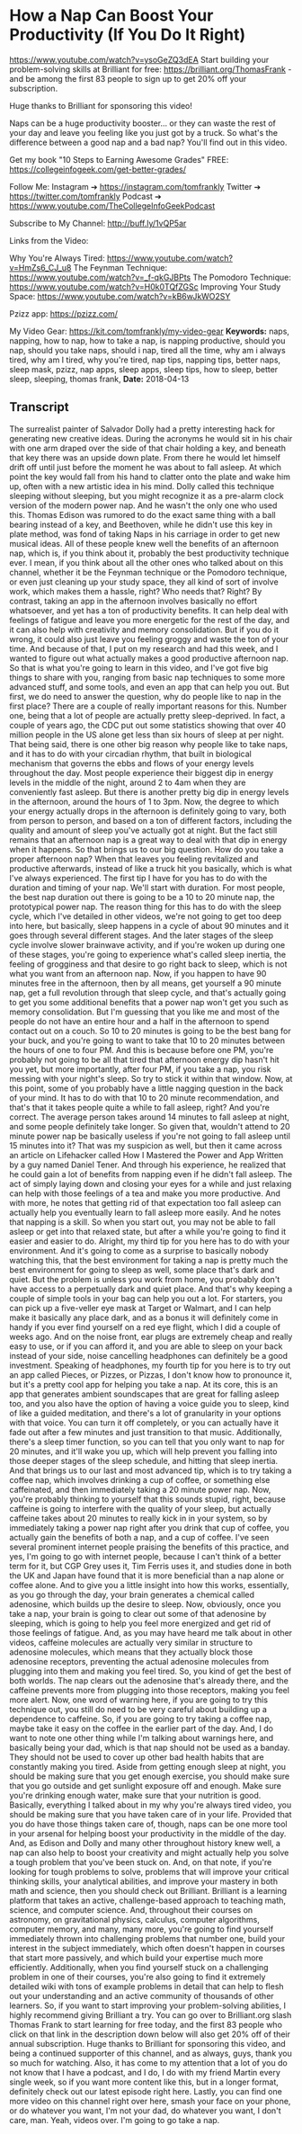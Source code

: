 # How a Nap Can Boost Your Productivity (If You Do It Right)
https://www.youtube.com/watch?v=ysoGeZQ3dEA
Start building your problem-solving skills at Brilliant for free: https://brilliant.org/ThomasFrank - and be among the first 83 people to sign up to get 20% off your subscription.

Huge thanks to Brilliant for sponsoring this video!

Naps can be a huge productivity booster... or they can waste the rest of your day and leave you feeling like you just got by a truck. So what's the difference between a good nap and a bad nap? You'll find out in this video.

Get my book "10 Steps to Earning Awesome Grades" FREE: 
https://collegeinfogeek.com/get-better-grades/

Follow Me:
Instagram ➔ https://instagram.com/tomfrankly
Twitter ➔ https://twitter.com/tomfrankly
Podcast ➔ https://www.youtube.com/TheCollegeInfoGeekPodcast

Subscribe to My Channel:
http://buff.ly/1vQP5ar

Links from the Video:

Why You're Always Tired: https://www.youtube.com/watch?v=HmZs6_CJ_u8
The Feynman Technique: https://www.youtube.com/watch?v=_f-qkGJBPts
The Pomodoro Technique: https://www.youtube.com/watch?v=H0k0TQfZGSc
Improving Your Study Space: https://www.youtube.com/watch?v=kB6wJkWO2SY

Pzizz app: https://pzizz.com/

My Video Gear:
https://kit.com/tomfrankly/my-video-gear
**Keywords:** naps, napping, how to nap, how to take a nap, is napping productive, should you nap, should you take naps, should i nap, tired all the time, why am i always tired, why am I tired, why you're tired, nap tips, napping tips, better naps, sleep mask, pzizz, nap apps, sleep apps, sleep tips, how to sleep, better sleep, sleeping, thomas frank, 
**Date:** 2018-04-13

## Transcript
 The surrealist painter of Salvador Dolly had a pretty interesting hack for generating new creative ideas. During the acronyms he would sit in his chair with one arm draped over the side of that chair holding a key, and beneath that key there was an upside down plate. From there he would let himself drift off until just before the moment he was about to fall asleep. At which point the key would fall from his hand to clatter onto the plate and wake him up, often with a new artistic idea in his mind. Dolly called this technique sleeping without sleeping, but you might recognize it as a pre-alarm clock version of the modern power nap. And he wasn't the only one who used this. Thomas Edison was rumored to do the exact same thing with a ball bearing instead of a key, and Beethoven, while he didn't use this key in plate method, was fond of taking Naps in his carriage in order to get new musical ideas. All of these people knew well the benefits of an afternoon nap, which is, if you think about it, probably the best productivity technique ever. I mean, if you think about all the other ones who talked about on this channel, whether it be the Feynman technique or the Pomodoro technique, or even just cleaning up your study space, they all kind of sort of involve work, which makes them a hassle, right? Who needs that? Right? By contrast, taking an app in the afternoon involves basically no effort whatsoever, and yet has a ton of productivity benefits. It can help deal with feelings of fatigue and leave you more energetic for the rest of the day, and it can also help with creativity and memory consolidation. But if you do it wrong, it could also just leave you feeling groggy and waste the ton of your time. And because of that, I put on my research and had this week, and I wanted to figure out what actually makes a good productive afternoon nap. So that is what you're going to learn in this video, and I've got five big things to share with you, ranging from basic nap techniques to some more advanced stuff, and some tools, and even an app that can help you out. But first, we do need to answer the question, why do people like to nap in the first place? There are a couple of really important reasons for this. Number one, being that a lot of people are actually pretty sleep-deprived. In fact, a couple of years ago, the CDC put out some statistics showing that over 40 million people in the US alone get less than six hours of sleep at per night. That being said, there is one other big reason why people like to take naps, and it has to do with your circadian rhythm, that built in biological mechanism that governs the ebbs and flows of your energy levels throughout the day. Most people experience their biggest dip in energy levels in the middle of the night, around 2 to 4am when they are conveniently fast asleep. But there is another pretty big dip in energy levels in the afternoon, around the hours of 1 to 3pm. Now, the degree to which your energy actually drops in the afternoon is definitely going to vary, both from person to person, and based on a ton of different factors, including the quality and amount of sleep you've actually got at night. But the fact still remains that an afternoon nap is a great way to deal with that dip in energy when it happens. So that brings us to our big question. How do you take a proper afternoon nap? When that leaves you feeling revitalized and productive afterwards, instead of like a truck hit you basically, which is what I've always experienced. The first tip I have for you has to do with the duration and timing of your nap. We'll start with duration. For most people, the best nap duration out there is going to be a 10 to 20 minute nap, the prototypical power nap. The reason thing for this has to do with the sleep cycle, which I've detailed in other videos, we're not going to get too deep into here, but basically, sleep happens in a cycle of about 90 minutes and it goes through several different stages. And the later stages of the sleep cycle involve slower brainwave activity, and if you're woken up during one of these stages, you're going to experience what's called sleep inertia, the feeling of grogginess and that desire to go right back to sleep, which is not what you want from an afternoon nap. Now, if you happen to have 90 minutes free in the afternoon, then by all means, get yourself a 90 minute nap, get a full revolution through that sleep cycle, and that's actually going to get you some additional benefits that a power nap won't get you such as memory consolidation. But I'm guessing that you like me and most of the people do not have an entire hour and a half in the afternoon to spend contact out on a couch. So 10 to 20 minutes is going to be the best bang for your buck, and you're going to want to take that 10 to 20 minutes between the hours of one to four PM. And this is because before one PM, you're probably not going to be all that tired that afternoon energy dip hasn't hit you yet, but more importantly, after four PM, if you take a nap, you risk messing with your night's sleep. So try to stick it within that window. Now, at this point, some of you probably have a little nagging question in the back of your mind. It has to do with that 10 to 20 minute recommendation, and that's that it takes people quite a while to fall asleep, right? And you're correct. The average person takes around 14 minutes to fall asleep at night, and some people definitely take longer. So given that, wouldn't attend to 20 minute power nap be basically useless if you're not going to fall asleep until 15 minutes into it? That was my suspicion as well, but then it came across an article on Lifehacker called How I Mastered the Power and App Written by a guy named Daniel Tener. And through his experience, he realized that he could gain a lot of benefits from napping even if he didn't fall asleep. The act of simply laying down and closing your eyes for a while and just relaxing can help with those feelings of a tea and make you more productive. And with more, he notes that getting rid of that expectation too fall asleep can actually help you eventually learn to fall asleep more easily. And he notes that napping is a skill. So when you start out, you may not be able to fall asleep or get into that relaxed state, but after a while you're going to find it easier and easier to do. Alright, my third tip for you here has to do with your environment. And it's going to come as a surprise to basically nobody watching this, that the best environment for taking a nap is pretty much the best environment for going to sleep as well, some place that's dark and quiet. But the problem is unless you work from home, you probably don't have access to a perpetually dark and quiet place. And that's why keeping a couple of simple tools in your bag can help you out a lot. For starters, you can pick up a five-veller eye mask at Target or Walmart, and I can help make it basically any place dark, and as a bonus it will definitely come in handy if you ever find yourself on a red eye flight, which I did a couple of weeks ago. And on the noise front, ear plugs are extremely cheap and really easy to use, or if you can afford it, and you are able to sleep on your back instead of your side, noise cancelling headphones can definitely be a good investment. Speaking of headphones, my fourth tip for you here is to try out an app called Pieces, or Pizzes, or Pizzas, I don't know how to pronounce it, but it's a pretty cool app for helping you take a nap. At its core, this is an app that generates ambient soundscapes that are great for falling asleep too, and you also have the option of having a voice guide you to sleep, kind of like a guided meditation, and there's a lot of granularity in your options with that voice. You can turn it off completely, or you can actually have it fade out after a few minutes and just transition to that music. Additionally, there's a sleep timer function, so you can tell that you only want to nap for 20 minutes, and it'll wake you up, which will help prevent you falling into those deeper stages of the sleep schedule, and hitting that sleep inertia. And that brings us to our last and most advanced tip, which is to try taking a coffee nap, which involves drinking a cup of coffee, or something else caffeinated, and then immediately taking a 20 minute power nap. Now, you're probably thinking to yourself that this sounds stupid, right, because caffeine is going to interfere with the quality of your sleep, but actually caffeine takes about 20 minutes to really kick in in your system, so by immediately taking a power nap right after you drink that cup of coffee, you actually gain the benefits of both a nap, and a cup of coffee. I've seen several prominent internet people praising the benefits of this practice, and yes, I'm going to go with internet people, because I can't think of a better term for it, but CGP Grey uses it, Tim Ferris uses it, and studies done in both the UK and Japan have found that it is more beneficial than a nap alone or coffee alone. And to give you a little insight into how this works, essentially, as you go through the day, your brain generates a chemical called adenosine, which builds up the desire to sleep. Now, obviously, once you take a nap, your brain is going to clear out some of that adenosine by sleeping, which is going to help you feel more energized and get rid of those feelings of fatigue. And, as you may have heard me talk about in other videos, caffeine molecules are actually very similar in structure to adenosine molecules, which means that they actually block those adenosine receptors, preventing the actual adenosine molecules from plugging into them and making you feel tired. So, you kind of get the best of both worlds. The nap clears out the adenosine that's already there, and the caffeine prevents more from plugging into those receptors, making you feel more alert. Now, one word of warning here, if you are going to try this technique out, you still do need to be very careful about building up a dependence to caffeine. So, if you are going to try taking a coffee nap, maybe take it easy on the coffee in the earlier part of the day. And, I do want to note one other thing while I'm talking about warnings here, and basically being your dad, which is that nap should not be used as a banday. They should not be used to cover up other bad health habits that are constantly making you tired. Aside from getting enough sleep at night, you should be making sure that you get enough exercise, you should make sure that you go outside and get sunlight exposure off and enough. Make sure you're drinking enough water, make sure that your nutrition is good. Basically, everything I talked about in my why you're always tired video, you should be making sure that you have taken care of in your life. Provided that you do have those things taken care of, though, naps can be one more tool in your arsenal for helping boost your productivity in the middle of the day. And, as Edison and Dolly and many other throughout history knew well, a nap can also help to boost your creativity and might actually help you solve a tough problem that you've been stuck on. And, on that note, if you're looking for tough problems to solve, problems that will improve your critical thinking skills, your analytical abilities, and improve your mastery in both math and science, then you should check out Brilliant. Brilliant is a learning platform that takes an active, challenge-based approach to teaching math, science, and computer science. And, throughout their courses on astronomy, on gravitational physics, calculus, computer algorithms, computer memory, and many, many more, you're going to find yourself immediately thrown into challenging problems that number one, build your interest in the subject immediately, which often doesn't happen in courses that start more passively, and which build your expertise much more efficiently. Additionally, when you find yourself stuck on a challenging problem in one of their courses, you're also going to find it extremely detailed wiki with tons of example problems in detail that can help to flesh out your understanding and an active community of thousands of other learners. So, if you want to start improving your problem-solving abilities, I highly recommend giving Brilliant a try. You can go over to Brilliant.org slash Thomas Frank to start learning for free today, and the first 83 people who click on that link in the description down below will also get 20% off of their annual subscription. Huge thanks to Brilliant for sponsoring this video, and being a continued supporter of this channel, and as always, guys, thank you so much for watching. Also, it has come to my attention that a lot of you do not know that I have a podcast, and I do, I do with my friend Martin every single week, so if you want more content like this, but in a longer format, definitely check out our latest episode right here. Lastly, you can find one more video on this channel right over here, smash your face on your phone, or do whatever you want, I'm not your dad, do whatever you want, I don't care, man. Yeah, videos over. I'm going to go take a nap.
